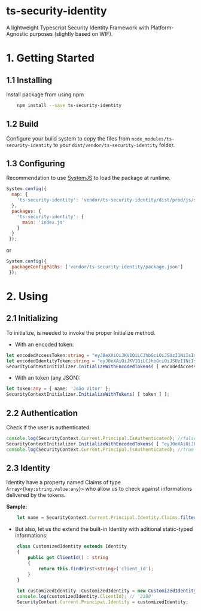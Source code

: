 # ts-security-identity

A lightweight Typescript Security Identity Framework with Platform-Agnostic purposes (slightly based on WIF).

# 1. Getting Started

##  1.1 Installing

Install package from using npm
```sh
	npm install --save ts-security-identity
```

##  1.2 Build

Configure your build system to copy the files from `node_modules/ts-security-identity` to your `dist/vendor/ts-security-identity` folder. 


## 1.3 Configuring

Recommendation to use [SystemJS](https://github.com/systemjs/systemjs) to load the package at runtime. 
```javascript
System.config({ 
  map: {
    'ts-security-identity': 'vendor/ts-security-identity/dist/prod/js/src/'
  },
  packages: {
    'ts-security-identity': {
      main: 'index.js'
    }
  }
 });
```
or
```javascript
System.config({ 
  packageConfigPaths: ['vendor/ts-security-identity/package.json']
 });
```


# 2. Using

##  2.1 Initializing

To initialize, is needed to invoke the proper Initialize method.

- With an encoded token: 
```typescript
let encodedAccessToken:string = "eyJ0eXAiOiJKV1QiLCJhbGciOiJSUzI1NiIsImtpZCI6ImEzck1VZ...";
let encodedIdentityToken:string = "eyJ0eXAiOiJKV1QiLCJhbGciOiJSUzI1NiIsImtpZCI6ImEzck1VZ...";
SecurityContextInitializer.InitializeWithEncodedTokens( [ encodedAccessToken, encodedIdentityToken ] );
```

- With an token (any JSON):
```typescript
let token:any = { name: 'João Vitor' };
SecurityContextInitializer.InitializeWithTokens( [ token ] );
```


##  2.2 Authentication
 
 Check if the user is authenticated:
 
 ```typescript
 console.log(SecurityContext.Current.Principal.IsAuthenticated); //false
 SecurityContextInitializer.InitializeWithEncodedTokens( [ "eyJ0eXAiOiJKV1QiLCJhbGciOiJSUzI1NiIsImtpZCI6ImEzck1VZ..." ] );
 console.log(SecurityContext.Current.Principal.IsAuthenticated); //true
 ```
 
 
 
##  2.3  Identity

  Identity have a property named Claims of type ``Array<{key:string,value:any}>`` who allow us to check against informations delivered by the tokens.
  
  **Sample:**
```typescript
	let name = SecurityContext.Current.Principal.Identity.Claims.filter((claim) => claim.key === "name")[0].value;
```
  
  - But also, let us tho extend the built-in Identity with aditional static-typed informations:
```typescript
    class CustomizedIdentity extends Identity
    {
        public get ClientId() : string 
        {
            return this.findFirst<string>('client_id');
        }
    }
    
    let customizedIdentity :CustomizedIdentity = new CustomizedIdentity( [{ key: 'client_id', value: '2380' }] );
    console.log(customizedIdentity.ClientId); // '2380'
    SecurityContext.Current.Principal.Identity = customizedIdentity;
```